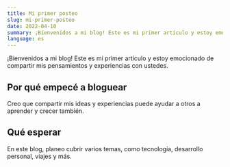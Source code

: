 ```yaml
---
title: Mi primer posteo
slug: mi-primer-posteo
date: 2022-04-10
summary: ¡Bienvenidos a mi blog! Este es mi primer artículo y estoy emocionado de compartir mis pensamientos y experiencias con ustedes.
language: es
---
```


¡Bienvenidos a mi blog! Este es mi primer artículo y estoy emocionado de compartir mis pensamientos y experiencias con ustedes.

## Por qué empecé a bloguear

Creo que compartir mis ideas y experiencias puede ayudar a otros a aprender y crecer también.

## Qué esperar

En este blog, planeo cubrir varios temas, como tecnología, desarrollo personal, viajes y más.
